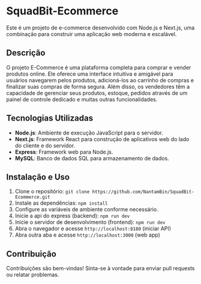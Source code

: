 # SquadBit-Ecommerce

Este é um projeto de e-commerce desenvolvido com Node.js e Next.js, uma combinação para construir uma aplicação web moderna e escalável.

## Descrição

O projeto E-Commerce é uma plataforma completa para comprar e vender produtos online. Ele oferece uma interface intuitiva e amigável para usuários navegarem pelos produtos, adicioná-los ao carrinho de compras e finalizar suas compras de forma segura. Além disso, os vendedores têm a capacidade de gerenciar seus produtos, estoque, pedidos através de um painel de controle dedicado e muitas outras funcionalidades.

## Tecnologias Utilizadas

- **Node.js**: Ambiente de execução JavaScript para o servidor.
- **Next.js**: Framework React para construção de aplicativos web do lado do cliente e do servidor.
- **Express**: Framework web para Node.js.
- **MySQL**: Banco de dados SQL para armazenamento de dados.

## Instalação e Uso

1. Clone o repositório: `git clone https://github.com/NantamBin/SquadBit-Ecommerce.git`
2. Instale as dependências: `npm install`
3. Configure as variáveis de ambiente conforme necessário.
4. Inicie a api do express (backend): `npm run dev` 
5. Inicie o servidor de desenvolvimento (frontend): `npm run dev` 
6. Abra o navegador e acesse `http://localhost:8180` (iniciar API)
7. Abra outra aba e acesse `http://localhost:3000` (web app)

## Contribuição

Contribuições são bem-vindas! Sinta-se à vontade para enviar pull requests ou relatar problemas.